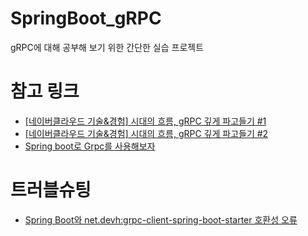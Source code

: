 # SpringBoot_gRPC
gRPC에 대해 공부해 보기 위한 간단한 실습 프로젝트

# 참고 링크
- [[네이버클라우드 기술&경험] 시대의 흐름, gRPC 깊게 파고들기 #1](https://medium.com/naver-cloud-platform/nbp-%EA%B8%B0%EC%88%A0-%EA%B2%BD%ED%97%98-%EC%8B%9C%EB%8C%80%EC%9D%98-%ED%9D%90%EB%A6%84-grpc-%EA%B9%8A%EA%B2%8C-%ED%8C%8C%EA%B3%A0%EB%93%A4%EA%B8%B0-1-39e97cb3460)
- [[네이버클라우드 기술&경험] 시대의 흐름, gRPC 깊게 파고들기 #2](https://medium.com/naver-cloud-platform/nbp-%EA%B8%B0%EC%88%A0-%EA%B2%BD%ED%97%98-%EC%8B%9C%EB%8C%80%EC%9D%98-%ED%9D%90%EB%A6%84-grpc-%EA%B9%8A%EA%B2%8C-%ED%8C%8C%EA%B3%A0%EB%93%A4%EA%B8%B0-2-b01d390a7190)
- [Spring boot로 Grpc를 사용해보자](https://velog.io/@chb1828/Spring-boot%EB%A1%9C-Grpc%EB%A5%BC-%EC%82%AC%EC%9A%A9%ED%95%B4%EB%B3%B4%EC%9E%90)

# 트러블슈팅
- [Spring Boot와 net.devh:grpc-client-spring-boot-starter 호환성 오류](https://velog.io/@mbsik6082/Spring-Boot-gRPC-Server-%EC%8B%A4%ED%96%89%EC%8B%9C%EC%9E%91-%EC%95%88-%EB%90%98%EB%8A%94-%EC%98%A4%EB%A5%98-gRPC-server-not-start-error-when-using-spring-boot)
